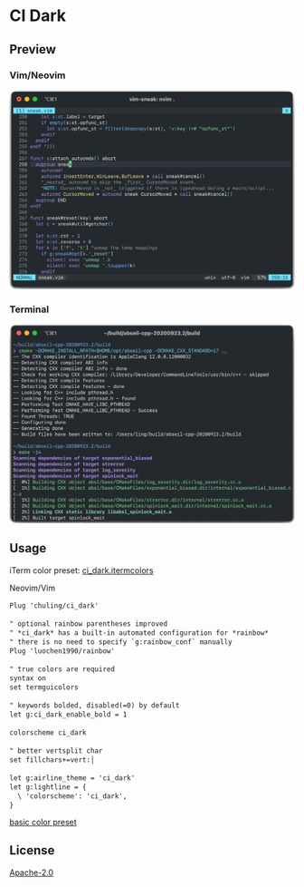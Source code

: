 # CI Dark

## Preview

### Vim/Neovim

![nvim preview](https://raw.githubusercontent.com/chuling/vim-equinusocio-material-preview/master/ci_dark/nvim.png)

### Terminal

![term preview](https://raw.githubusercontent.com/chuling/vim-equinusocio-material-preview/master/ci_dark/term.png)

## Usage

iTerm color preset: [ci_dark.itermcolors](term/)

Neovim/Vim

```viml
Plug 'chuling/ci_dark'

" optional rainbow parentheses improved
" *ci_dark* has a built-in automated configuration for *rainbow*
" there is no need to specify `g:rainbow_conf` manually
Plug 'luochen1990/rainbow'

" true colors are required
syntax on
set termguicolors

" keywords bolded, disabled(=0) by default
let g:ci_dark_enable_bold = 1

colorscheme ci_dark

" better vertsplit char
set fillchars+=vert:│

let g:airline_theme = 'ci_dark'
let g:lightline = {
  \ 'colorscheme': 'ci_dark',
}
```

[basic color preset](preset_doc/color.txt)

## License

[Apache-2.0](LICENSE)
